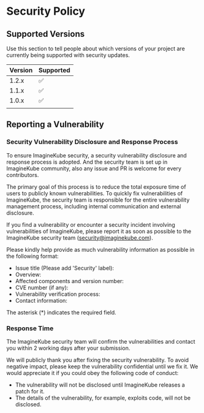 # Security Policy

## Supported Versions

Use this section to tell people about which versions of your project are
currently being supported with security updates.

| Version | Supported          |
| ------- | ------------------ |
| 1.2.x   | :white_check_mark: |
| 1.1.x   | :white_check_mark: |
| 1.0.x   | :white_check_mark: |
             |

## Reporting a Vulnerability

### Security Vulnerability Disclosure and Response Process

To ensure ImagineKube security, a security vulnerability disclosure and response process is adopted. And the security team is set up in ImagineKube community, also any issue and PR is welcome for every contributors.

The primary goal of this process is to reduce the total exposure time of users to publicly known vulnerabilities. To quickly fix vulnerabilities of ImagineKube, the security team is responsible for the entire vulnerability management process, including internal communication and external disclosure.

If you find a vulnerability or encounter a security incident involving vulnerabilities of ImagineKube, please report it as soon as possible to the ImagineKube security team (security@imaginekube.com).

Please kindly help provide as much vulnerability information as possible in the following format:

- Issue title (Please add 'Security' label):
- Overview:
- Affected components and version number:
- CVE number (if any):
- Vulnerability verification process:
- Contact information:

The asterisk (*) indicates the required field.

### Response Time

The ImagineKube security team will confirm the vulnerabilities and contact you within 2 working days after your submission.

We will publicly thank you after fixing the security vulnerability. To avoid negative impact, please keep the vulnerability confidential until we fix it. We would appreciate it if you could obey the following code of conduct:

- The vulnerability will not be disclosed until ImagineKube releases a patch for it.
- The details of the vulnerability, for example, exploits code, will not be disclosed.
